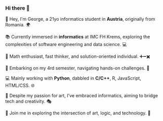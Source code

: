 ### Hi there 👋

👋 Hey, I'm George, a 21yo informatics student in **Austria**, originally from Romania. 🌍

📚 Currently immersed in **informatics** at IMC FH Krems, exploring the complexities of software engineering and data science. 💻

🧠 Math enthusiast, fast thinker, and solution-oriented individual. ➕➖✖️

🌱 Embarking on my 4rd semester, navigating hands-on challenges. 🌿

💻 Mainly working with **Python**, dabbled in **C/C++**, R, JavaScript, HTML/CSS. 🌐

🎨 Despite my passion for art, I've embraced informatics, aiming to bridge tech and creativity. 🎭

🌈 Join me in exploring the intersection of art, logic, and technology. 🚀

<!--
**George-Marian/George-Marian** is a ✨ _special_ ✨ repository because its `README.md` (this file) appears on your GitHub profile.

Here are some ideas to get you started:

- 🔭 I’m currently working on ...
- 🌱 I’m currently learning ...
- 👯 I’m looking to collaborate on ...
- 🤔 I’m looking for help with ...
- 💬 Ask me about ...
- 📫 How to reach me: ...
- 😄 Pronouns: ...
- ⚡ Fun fact: ...
-->
